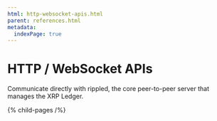 ```yaml
---
html: http-websocket-apis.html
parent: references.html
metadata:
  indexPage: true
---
```

# HTTP / WebSocket APIs

Communicate directly with rippled, the core peer-to-peer server that manages the XRP Ledger.


{% child-pages /%}
